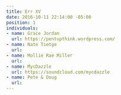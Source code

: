 ```yaml
---
title: Err XV
date: 2016-10-11 22:14:00 -05:00
position: 1
individuals:
- name: Grace Jordan
  url: https://pentupthink.wordpress.com/
- name: Nate Tietge
  url: 
- name: Mollie Rae Miller
  url: 
- name: MycDazzle
  url: https://soundcloud.com/mycdazzle
- name: Pete & Doug
  url: 
---
```


